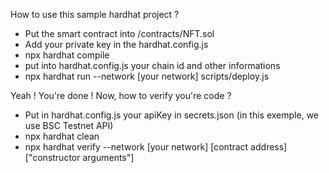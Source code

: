 How to use this sample hardhat project ? 

- Put the smart contract into /contracts/NFT.sol
- Add your private key in the hardhat.config.js
- npx hardhat compile
- put into hardhat.config.js your chain id and other informations
- npx hardhat run --network [your network] scripts/deploy.js

Yeah ! You're done ! Now, how to verify you're code ?

- Put in hardhat.config.js your apiKey in secrets.json (in this exemple, we use BSC Testnet API)
- npx hardhat clean
- npx hardhat verify --network [your network] [contract address] ["constructor arguments"]